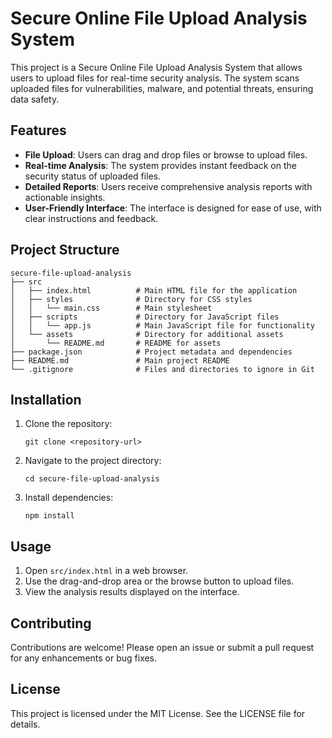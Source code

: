 # Secure Online File Upload Analysis System

This project is a Secure Online File Upload Analysis System that allows users to upload files for real-time security analysis. The system scans uploaded files for vulnerabilities, malware, and potential threats, ensuring data safety.

## Features

- **File Upload**: Users can drag and drop files or browse to upload files.
- **Real-time Analysis**: The system provides instant feedback on the security status of uploaded files.
- **Detailed Reports**: Users receive comprehensive analysis reports with actionable insights.
- **User-Friendly Interface**: The interface is designed for ease of use, with clear instructions and feedback.

## Project Structure

```
secure-file-upload-analysis
├── src
│   ├── index.html          # Main HTML file for the application
│   ├── styles              # Directory for CSS styles
│   │   └── main.css        # Main stylesheet
│   ├── scripts             # Directory for JavaScript files
│   │   └── app.js          # Main JavaScript file for functionality
│   └── assets              # Directory for additional assets
│       └── README.md       # README for assets
├── package.json            # Project metadata and dependencies
├── README.md               # Main project README
└── .gitignore              # Files and directories to ignore in Git
```

## Installation

1. Clone the repository:
   ```
   git clone <repository-url>
   ```
2. Navigate to the project directory:
   ```
   cd secure-file-upload-analysis
   ```
3. Install dependencies:
   ```
   npm install
   ```

## Usage

1. Open `src/index.html` in a web browser.
2. Use the drag-and-drop area or the browse button to upload files.
3. View the analysis results displayed on the interface.

## Contributing

Contributions are welcome! Please open an issue or submit a pull request for any enhancements or bug fixes.

## License

This project is licensed under the MIT License. See the LICENSE file for details.
